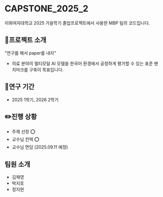 # CAPSTONE_2025_2
이화여자대학교 2025 가을학기 졸업프로젝트에서 사용한 MBP 팀의 코드입니다.

## 📜프로젝트 소개
"연구를 해서 paper를 내자"
- 의료 분야의 멀티모달 AI 모델을 한국어 환경에서 공정하게 평가할 수 있는 표준 벤치마크를 구축이 목표입니다.

## 📖연구 기간
- 2025 1학기, 2026 2학기

## ✏️진행 상황
- 주제 선정 ⭕
- 교수님 컨텍 ⭕
- 교수님 면담 (2025.09.11 예정)

## 팀원 소개
- 김채영
- 박지호
- 정지현

